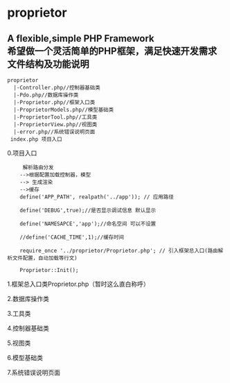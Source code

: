 # proprietor
A flexible,simple PHP Framework<br/>
希望做一个灵活简单的PHP框架，满足快速开发需求<br/>
文件结构及功能说明
-------------------
    proprietor
      |-Controller.php//控制器基础类
      |-Pdo.php//数据库操作类
      |-Proprietor.php//框架入口类
      |-ProprietorModels.php//模型基础类
      |-ProprietorTool.php//工具类
      |-ProprietorView.php//视图类
      |-error.php//系统错误说明页面
     index.php 项目入口

0.项目入口<br/>
		
		 解析路由分发
		-->根据配置加载控制器，模型 
		--> 生成渲染
		-->缓存
		define('APP_PATH', realpath('../app')); // 应用路径
		
		define('DEBUG',true);//是否显示调试信息 默认显示
		
		define('NAMESAPCE','app');//命名空间 可以不设置
		
		//define('CACHE_TIME',1);//缓存时间
		
		require_once '../proprietor/Proprietor.php'; // 引入框架总入口(路由解析文件配置，自动加载等行文)
		
		Proprietor::Init();
		
1.框架总入口类Proprietor.php（暂时这么直白称呼）<br/>

2.数据库操作类<br/>

3.工具类<br/>

4.控制器基础类<br/>

5.视图类<br/>

6.模型基础类<br/>

7.系统错误说明页面<br/>
